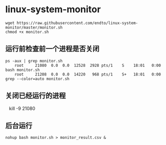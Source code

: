 # linux-system-monitor
    wget https://raw.githubusercontent.com/endto/linux-system-monitor/master/monitor.sh
    chmod +x monitor.sh
## 运行前检查前一个进程是否关闭
    ps -aux | grep monitor.sh
        root     21080  0.0  0.0  12528  2928 pts/1    S    18:01   0:00 bash monitor.sh
        root     21208  0.0  0.0  14220   968 pts/1    S+   18:01   0:00 grep --color=auto monitor.sh
## 关闭已经运行的进程
    kill -9 21080
## 后台运行
    nohup bash monitor.sh > monitor_result.csv &
